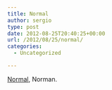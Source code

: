 ```yaml
---
title: Normal
author: sergio
type: post
date: 2012-08-25T20:40:25+00:00
url: /2012/08/25/normal/
categories:
  - Uncategorized

---
```

[Normal][1], Norman.

 [1]: http://eljabonchiquito.blogspot.ca/2012/08/normal.html "Normal"